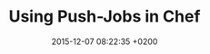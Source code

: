 ---
layout:	post
title:	"Using Push-Jobs in Chef"
date:	2015-12-07 08:22:35 +0200
categories:	Chef
tags:	[chef, configuration, infrastructure]
---